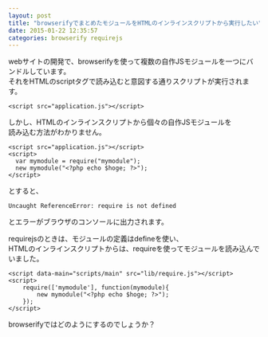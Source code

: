 ```yaml
---
layout: post
title: "browserifyでまとめたモジュールをHTMLのインラインスクリプトから実行したい"
date: 2015-01-22 12:35:57
categories: browserify requirejs
---
```

<p>webサイトの開発で、browserifyを使って複数の自作JSモジュールを一つにバンドルしています。<br>
それをHTMLのscriptタグで読み込むと意図する通りスクリプトが実行されます。</p>

<pre><code>&lt;script src="application.js"&gt;&lt;/script&gt;
</code></pre>

<p>しかし、HTMLのインラインスクリプトから個々の自作JSモジュールを<br>
読み込む方法がわかりません。</p>

<pre><code>&lt;script src="application.js"&gt;&lt;/script&gt;
&lt;script&gt;
  var mymodule = require("mymodule");
  new mymodule("&lt;?php echo $hoge; ?&gt;");
&lt;/script&gt;
</code></pre>

<p>とすると、</p>

<pre><code>Uncaught ReferenceError: require is not defined
</code></pre>

<p>とエラーがブラウザのコンソールに出力されます。</p>

<p>requirejsのときは、モジュールの定義はdefineを使い、<br>
HTMLのインラインスクリプトからは、requireを使ってモジュールを読み込んでいました。</p>

<pre><code>&lt;script data-main="scripts/main" src="lib/require.js"&gt;&lt;/script&gt;
&lt;script&gt;
    require(['mymodule'], function(mymodule){
        new mymodule("&lt;?php echo $hoge; ?&gt;");
    });
&lt;/script&gt;
</code></pre>

<p>browserifyではどのようにするのでしょうか？</p>
